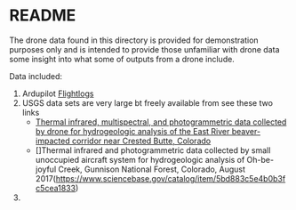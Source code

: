 # README
The drone data found in this directory is provided for demonstration purposes only and is intended to provide those unfamiliar with drone data some insight into what some of outputs from a drone include.

Data included:
1. Ardupilot [Flightlogs](./FlightLogs)
2. USGS data sets are very large bt freely available from see these two links
    * [Thermal infrared, multispectral, and photogrammetric data collected by drone for hydrogeologic analysis of the East River beaver-impacted corridor near Crested Butte, Colorado](https://www.sciencebase.gov/catalog/item/5ccc4cc9e4b09b8c0b78c97a)
    * []Thermal infrared and photogrammetric data collected by small unoccupied aircraft system for hydrogeologic analysis of Oh-be-joyful Creek, Gunnison National Forest, Colorado, August 2017(https://www.sciencebase.gov/catalog/item/5bd883c5e4b0b3fc5cea1833)
3. 
